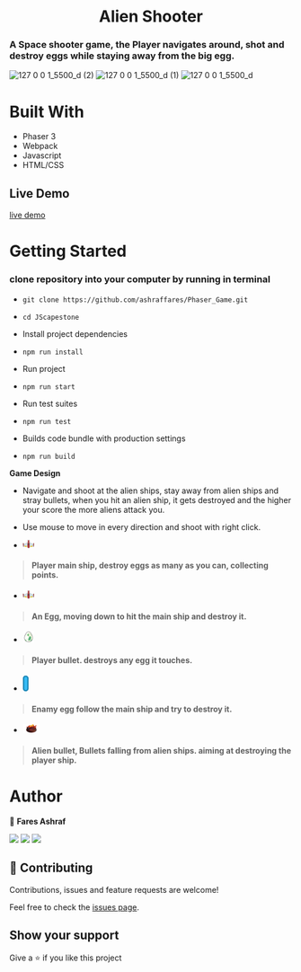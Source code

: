 <h1 align="center">  Alien Shooter </h1>

### A Space shooter game, the Player navigates around, shot and destroy eggs while staying away from the big egg.

![127 0 0 1_5500_d (2)](https://user-images.githubusercontent.com/37639594/126034017-8e5d1ae1-3a87-4bf1-b50f-12f19d69476a.png)
![127 0 0 1_5500_d (1)](https://user-images.githubusercontent.com/37639594/126034018-feee65f4-000c-461d-a389-c18bd65f05a0.png)
![127 0 0 1_5500_d](https://user-images.githubusercontent.com/37639594/126034019-518fdb9a-fed0-4f2c-b811-e35e7da506d1.png)

# Built With

- Phaser 3
- Webpack
- Javascript
- HTML/CSS

## Live Demo

[live demo](http://faresashraf.me/Phaser_Game/)

# Getting Started

### clone repository into your computer by running in terminal

- `git clone https://github.com/ashraffares/Phaser_Game.git`

- `cd JScapestone`

* Install project dependencies

- `npm run install`

* Run project

- `npm run start`

* Run test suites

- `npm run test`

* Builds code bundle with production settings

- `npm run build`

**Game Design**

- Navigate and shoot at the alien ships, stay away from alien ships and stray bullets, when you hit an alien ship, it gets destroyed and the higher your score the more aliens attack you.

- Use mouse to move in every direction and shoot with right click.

- <img src="./src/assets/ship.png" width="20">

> #### Player main ship, destroy eggs as many as you can, collecting points.

- <img src="./src/assets/ship.png" width="20">

> #### An Egg, moving down to hit the main ship and destroy it.

- <img src="./src/assets/enamyEggS.png" width="20">

> #### Player bullet. destroys any egg it touches.

- <img src="./src/assets/laser.png" width="10">

> #### Enamy egg follow the main ship and try to destroy it.

- <img src="./src/assets/enamyEggF.png" width="30">

> #### Alien bullet, Bullets falling from alien ships. aiming at destroying the player ship.

# Author

👤 **Fares Ashraf**

[![](https://img.shields.io/badge/GitHub-100000?style=for-the-badge&logo=github&logoColor=white)](https://github.com/ashraffares) [![](https://img.shields.io/badge/Twitter-1DA1F2?style=for-the-badge&logo=twitter&logoColor=white)](https://twitter.com/Fares09301164) [![](https://img.shields.io/badge/LinkedIn-0077B5?style=for-the-badge&logo=linkedin&logoColor=white)](https://www.linkedin.com/in/faresashraf/)


## 🤝 Contributing

Contributions, issues and feature requests are welcome!

Feel free to check the [issues page](https://github.com/ashraffares/Phaser_Game/issues).

## Show your support

Give a ⭐️ if you like this project
